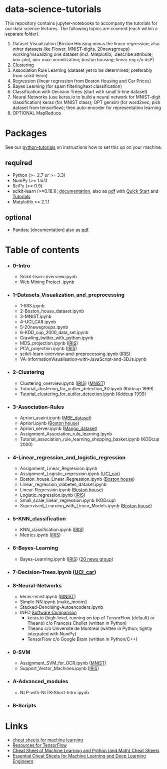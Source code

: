# data-science-tutorials

<!-- 4.[Unsupervised Learning: Projections and Manifolds](./3-Association-Rules/Apriori_server.ipynb)
 -->

This repository contains jupyter-notebooks to accompany the tutorials for our data science lectures. The following topics are covered (each within a separate folder).

1. Dataset Visualization (Boston Housing minus the linear regression;
also other datasets like Flower, MNIST-digits, 20newsgroups) working/visualizing one dataset (incl. Matplotlib; .describe attribute; box-plot, min-max-normilization; boston housing; linear reg c/o dsP)
2. Clustering
3. Association Rule Learning (dataset yet to be determined; preferably from scikit learn)
4. Regression (linear regression from Boston Housing and Car Prices)
5. Bayes Learning (for spam filtering/text classification)
6. Classification with Decision Trees (start with small 5-line dataset)
7. Neural Networks (use keras.io to build a neural network for
MNIST-digit classification) keras (for MNIST class); OPT gensim (for
	word2vec; pick dataset from tensorflow); then auto-encoder for
	representatino learning
8. OPTIONAL MapReduce

# Packages

See our [python-tutorials](https://github.com/zieglerk/python-tutorials) on instructions how to set this up on your
machine.

## required

- Python (>= 2.7 or >= 3.3)
- NumPy (>= 1.6.1)
- SciPy (>= 0.9)
- scikit-learn (>=0.18.1);
  [documentation](http://scikit-learn.org/stable/documentation.html),
  also as
  [pdf](http://scikit-learn.org/dev/_downloads/scikit-learn-docs.pdf)
  with [Quick
  Start](http://scikit-learn.org/stable/tutorial/basic/tutorial.html) and
  [Tutorials](http://scikit-learn.org/stable/tutorial/)
- Matplotlib >= 2.1.1

## optional

- Pandas; [documentation] also as
  [pdf](http://pandas.pydata.org/pandas-docs/version/0.18.1/pandas.pdf)

# Table of contents

 * ### 0-Intro
   * Scikit-learn-overview.ipynb
   * Web Mining Project .ipynb

 * ### 1-Datasets_Visualization_and_preprocessing
   - 1-IRIS.ipynb
   - 2-Boston_house_dataset.ipynb
   - 3-MNIST.ipynb
   - 4-UCI_CAR.ipynb
   - 5-20newsgroups.ipynb
   - 6-KDD_cup_2000_data_set.ipynb
   * Crawling_twitter_with_python.ipynb
   * MDS_projection.ipynb ([IRIS](./1-Datasets_Visualization_and_preprocessing/1-IRIS.ipynb))
   * PCA_projection.ipynb ([IRIS](./1-Datasets_Visualization_and_preprocessing/1-IRIS.ipynb))
   * scikit-learn-overview-and-preprocessing.ipynb ([IRIS](./1-Datasets_Visualization_and_preprocessing/2-Boston_house_dataset.ipynb))
   * VA-InformationVisualisation-with-JavaScript-and-3DJs.ipynb

 * ### 2-Clustering
   * Clustering_overview.ipynb ([IRIS](./1-Datasets_Visualization_and_preprocessing/2-Boston_house_dataset.ipynb)) ([MNIST](./1-Datasets_Visualization_and_preprocessing/3-MNIST.ipynb))
   * Tutorial_clustering_for_outlier_detection_3D.ipynb (Kddcup 1999)
   * Tutorial_clustering_for_outlier_detection.ipynb (Kddcup 1999)

 * ### 3-Association-Rules
   * Apriori_asaini.ipynb ([MBE_dataset](./3-Association-Rules/dataset/INTEGRATED-DATASET.csv))
   * Apriori.ipynb ([Boston house](./1-Datasets_Visualization_and_preprocessing/2-Boston_house_dataset.ipynb))
   * Apriori_server.ipynb ([Mango_dataset](./3-Association-Rules/dataset/data.csv))
   * Assignment_Association_rule_learning.ipynb
   * Tutorial_association_rule_learning_shopping_basket.ipynb (KDDcup 2000)

 * ### 4-Linear_regression_and_logistic_regression
   * Assignment_Linear_Regression.ipynb
   * Assignment_Logistic_regression.ipynb ([UCI_car](./1-Datasets_Visualization_and_preprocessing/4-UCI_CAR.ipynb))
   * Boston_house_Linear_Regression.ipynb ([Boston house](./1-Datasets_Visualization_and_preprocessing/2-Boston_house_dataset.ipynb))
   * Linear_regression_diabetes_dataset.ipynb
   * Linear-Regression.ipynb ([Boston house](./1-Datasets_Visualization_and_preprocessing/2-Boston_house_dataset.ipynb))
   * Logistic_regression.ipynb ([IRIS](./1-Datasets_Visualization_and_preprocessing/1-IRIS.ipynb))
   * Small_scale_linear_regression.ipynb (KDDcup)
   * Supervised_Learning_with_Linear_Models.ipynb ([Boston house](./1-Datasets_Visualization_and_preprocessing/2-Boston_house_dataset.ipynb))

 * ### 5-KNN_classification
   * KNN_classification.ipynb ([IRIS](./1-Datasets_Visualization_and_preprocessing/1-IRIS.ipynb))
   * Metrics.ipynb ([IRIS](./1-Datasets_Visualization_and_preprocessing/1-IRIS.ipynb))

 * ### 6-Bayes-Learning
   * Bayes-Learning.ipynb ([IRIS](./1-Datasets_Visualization_and_preprocessing/1-IRIS.ipynb)) ([20 news group](./1-Datasets_Visualization_and_preprocessing/5-20newsgroups.ipynb))

 * ### 7-Decision-Trees.ipynb ([UCI_car](./1-Datasets_Visualization_and_preprocessing/4-UCI_CAR.ipynb))

 * ### 8-Neural-Networks
   * keras-mnist.ipynb ([MNIST](./1-Datasets_Visualization_and_preprocessing/3-MNIST.ipynb))
   * Simple-NN.ipynb (make_moons)
   * Stacked-Denoising-Autoencoders.ipynb
   * INFO [Software Comparison](https://en.wikipedia.org/wiki/Comparison_of_deep_learning_software)
     - keras.io (high-level, running on top of TensorFlow (default) or
       Theano) c/o Francois Chollet (written in Python)
	 - Theano c/o Universite de Montreal (written in Python; tightly
       integrated with NumPy)
	 - TensorFlow c/o Google Brain (written in Python/C++)

 * ### 9-SVM
   * Assignment_SVM_for_OCR.ipynb ([MNIST](./1-Datasets_Visualization_and_preprocessing/3-MNIST.ipynb))
   * Support_Vector_Machines.ipynb ([IRIS](./1-Datasets_Visualization_and_preprocessing/1-IRIS.ipynb))

 * ### A-Advanced_modules
   * NLP-with-NLTK-Short-Intro.ipynb

 * ### B-Scripts

# Links

- [cheat sheets for machine
  learning](https://github.com/kailashahirwar/cheatsheets-ai)
-
  [Resources for TensorFlow](https://github.com/astorfi/tensorflow-world)
-
  [Cheat Sheet of Machine Learning and Python (and Math) Cheat Sheets](https://unsupervisedmethods.com/cheat-sheet-of-machine-learning-and-python-and-math-cheat-sheets-a4afe4e791b6)
-
  [Essential Cheat Sheets for Machine Learning and Deep Learning Engineers](https://startupsventurecapital.com/essential-cheat-sheets-for-machine-learning-and-deep-learning-researchers-efb6a8ebd2e5)
